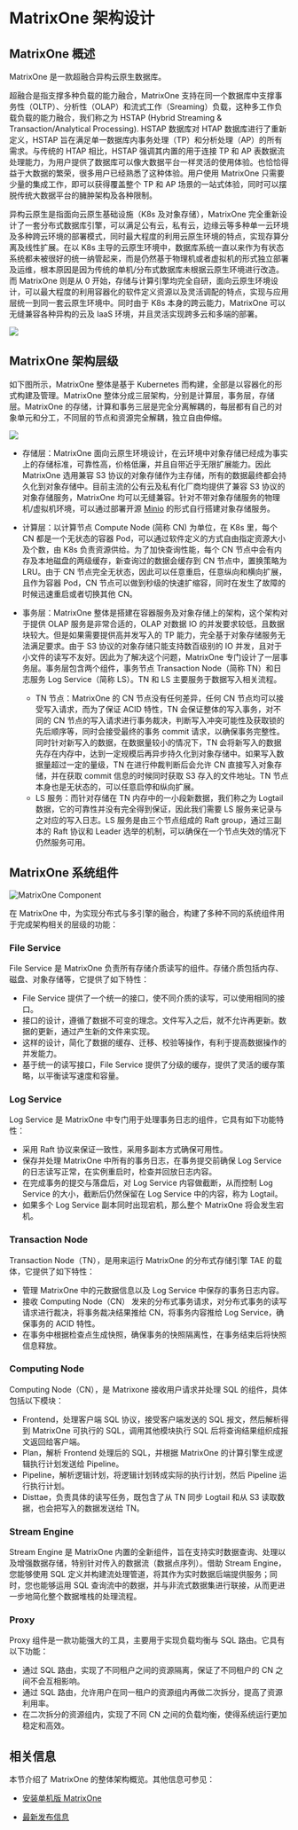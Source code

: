 # **MatrixOne 架构设计**

## **MatrixOne 概述**

MatrixOne 是一款超融合异构云原生数据库。

超融合是指支撑多种负载的能力融合，MatrixOne 支持在同一个数据库中支撑事务性（OLTP）、分析性（OLAP）和流式工作（Sreaming）负载，这种多工作负载负载的能力融合，我们称之为 HSTAP (Hybrid Streaming & Transaction/Analytical Processing). HSTAP 数据库对 HTAP 数据库进行了重新定义，HSTAP 旨在满足单一数据库内事务处理（TP）和分析处理（AP）的所有需求。与传统的 HTAP 相比，HSTAP 强调其内置的用于连接 TP 和 AP 表数据流处理能力，为用户提供了数据库可以像大数据平台一样灵活的使用体验。也恰恰得益于大数据的繁荣，很多用户已经熟悉了这种体验。用户使用 MatrixOne 只需要少量的集成工作，即可以获得覆盖整个 TP 和 AP 场景的一站式体验，同时可以摆脱传统大数据平台的臃肿架构及各种限制。

异构云原生是指面向云原生基础设施（K8s 及对象存储），MatrixOne 完全重新设计了一套分布式数据库引擎，可以满足公有云，私有云，边缘云等多种单一云环境及多种跨云环境的部署模式，同时最大程度的利用云原生环境的特点，实现存算分离及线性扩展。在以 K8s 主导的云原生环境中，数据库系统一直以来作为有状态系统都未被很好的统一纳管起来，而是仍然基于物理机或者虚拟机的形式独立部署及运维，根本原因是因为传统的单机/分布式数据库未根据云原生环境进行改造。而 MatrixOne 则是从 0 开始，存储与计算引擎均完全自研，面向云原生环境设计，可以最大程度的利用容器化的软件定义资源以及灵活调配的特点，实现与应用层统一到同一套云原生环境中。同时由于 K8s 本身的跨云能力，MatrixOne 可以无缝兼容各种异构的云及 IaaS 环境，并且灵活实现跨多云和多端的部署。

![](https://community-shared-data-1308875761.cos.ap-beijing.myqcloud.com/artwork/docs/overview/mo-new-arch.png)

## **MatrixOne 架构层级**

如下图所示，MatrixOne 整体是基于 Kubernetes 而构建，全部是以容器化的形式构建及管理。MatrixOne 整体分成三层架构，分别是计算层，事务层，存储层。MatrixOne 的存储，计算和事务三层是完全分离解耦的，每层都有自己的对象单元和分工，不同层的节点和资源完全解耦，独立自由伸缩。

![](https://community-shared-data-1308875761.cos.ap-beijing.myqcloud.com/artwork/docs/overview/architecture/architecture-1.png)

- 存储层：MatrixOne 面向云原生环境设计，在云环境中对象存储已经成为事实上的存储标准，可靠性高，价格低廉，并且自带近乎无限扩展能力。因此 MatrixOne 选用兼容 S3 协议的对象存储作为主存储，所有的数据最终都会持久化到对象存储中。目前主流的公有云及私有化厂商均提供了兼容 S3 协议的对象存储服务，MatrixOne 均可以无缝兼容。针对不带对象存储服务的物理机/虚拟机环境，可以通过部署开源 [Minio](https://min.io/) 的形式自行搭建对象存储服务。

- 计算层：以计算节点 Compute Node (简称 CN) 为单位，在 K8s 里，每个 CN 都是一个无状态的容器 Pod，可以通过软件定义的方式自由指定资源大小及个数，由 K8s 负责资源供给。为了加快查询性能，每个 CN 节点中会有内存及本地磁盘的两级缓存，新查询过的数据会缓存到 CN 节点中，置换策略为 LRU。由于 CN 节点完全无状态，因此可以任意重启，任意纵向和横向扩展，且作为容器 Pod，CN 节点可以做到秒级的快速扩缩容，同时在发生了故障的时候迅速重启或者切换其他 CN。

- 事务层：MatrixOne 整体是搭建在容器服务及对象存储上的架构，这个架构对于提供 OLAP 服务是非常合适的，OLAP 对数据 IO 的并发要求较低，且数据块较大。但是如果需要提供高并发写入的 TP 能力，完全基于对象存储服务无法满足要求。由于 S3 协议的对象存储只能支持数百级别的 IO 并发，且对于小文件的读写不友好。因此为了解决这个问题，MatrixOne 专门设计了一层事务层。事务层包含两个组件，事务节点 Transaction Node（简称 TN）和日志服务 Log Service（简称 LS）。TN 和 LS 主要服务于数据写入相关流程。
    * TN 节点：MatrixOne 的 CN 节点没有任何差异，任何 CN 节点均可以接受写入请求，而为了保证 ACID 特性，TN 会保证整体的写入事务，对不同的 CN 节点的写入请求进行事务裁决，判断写入冲突可能性及获取锁的先后顺序等，同时会接受最终的事务 commit 请求，以确保事务完整性。同时针对新写入的数据，在数据量较小的情况下，TN 会将新写入的数据先存在内存中，达到一定规模后再异步持久化到对象存储中。如果写入数据量超过一定的量级，TN 在进行仲裁判断后会允许 CN 直接写入对象存储，并在获取 commit 信息的时候同时获取 S3 存入的文件地址。TN 节点本身也是无状态的，可以任意启停和纵向扩展。
    * LS 服务：而针对存储在 TN 内存中的一小段新数据，我们称之为 Logtail 数据，它的可靠性并没有完全得到保证，因此我们需要 LS 服务来记录与之对应的写入日志。LS 服务是由三个节点组成的 Raft group，通过三副本的 Raft 协议和 Leader 选举的机制，可以确保在一个节点失效的情况下仍然服务可用。


## **MatrixOne 系统组件**

![MatrixOne Component](https://community-shared-data-1308875761.cos.ap-beijing.myqcloud.com/artwork/docs/overview/mo-component.png)

在 MatrixOne 中，为实现分布式与多引擎的融合，构建了多种不同的系统组件用于完成架构相关的层级的功能：

### **File Service**

File Service 是 MatrixOne 负责所有存储介质读写的组件。存储介质包括内存、磁盘、对象存储等，它提供了如下特性：

- File Service 提供了一个统一的接口，使不同介质的读写，可以使用相同的接口。
- 接口的设计，遵循了数据不可变的理念。文件写入之后，就不允许再更新。数据的更新，通过产生新的文件来实现。
- 这样的设计，简化了数据的缓存、迁移、校验等操作，有利于提高数据操作的并发能力。
- 基于统一的读写接口，File Service 提供了分级的缓存，提供了灵活的缓存策略，以平衡读写速度和容量。

### **Log Service**

Log Service 是 MatrixOne 中专门用于处理事务日志的组件，它具有如下功能特性：

- 采用 Raft 协议来保证一致性，采用多副本方式确保可用性。
- 保存并处理 MatrixOne 中所有的事务日志，在事务提交前确保 Log Service 的日志读写正常，在实例重启时，检查并回放日志内容。
- 在完成事务的提交与落盘后，对 Log Service 内容做截断，从而控制 Log Service 的大小，截断后仍然保留在 Log Service 中的内容，称为 Logtail。
- 如果多个 Log Service 副本同时出现宕机，那么整个 MatrixOne 将会发生宕机。

### **Transaction Node**

Transaction Node（TN），是用来运行 MatrixOne 的分布式存储引擎 TAE 的载体，它提供了如下特性：

- 管理 MatrixOne 中的元数据信息以及 Log Service 中保存的事务日志内容。
- 接收 Computing Node（CN） 发来的分布式事务请求，对分布式事务的读写请求进行裁决，将事务裁决结果推给 CN，将事务内容推给 Log Service，确保事务的 ACID 特性。
- 在事务中根据检查点生成快照，确保事务的快照隔离性，在事务结束后将快照信息释放。

### **Computing Node**

Computing Node（CN），是 Matrixone 接收用户请求并处理 SQL 的组件，具体包括以下模块：

- Frontend，处理客户端 SQL 协议，接受客户端发送的 SQL 报文，然后解析得到 MatrixOne 可执行的 SQL，调用其他模块执行 SQL 后将查询结果组织成报文返回给客户端。
- Plan，解析 Frontend 处理后的 SQL，并根据 MatrixOne 的计算引擎生成逻辑执行计划发送给 Pipeline。
- Pipeline，解析逻辑计划，将逻辑计划转成实际的执行计划，然后 Pipeline 运行执行计划。
- Disttae，负责具体的读写任务，既包含了从 TN 同步 Logtail 和从 S3 读取数据，也会把写入的数据发送给 TN。

### **Stream Engine**

Stream Engine 是 MatrixOne 内置的全新组件，旨在支持实时数据查询、处理以及增强数据存储，特别针对传入的数据流（数据点序列）。借助 Stream Engine，您能够使用 SQL 定义并构建流处理管道，将其作为实时数据后端提供服务；同时，您也能够运用 SQL 查询流中的数据，并与非流式数据集进行联接，从而更进一步地简化整个数据堆栈的处理流程。

### **Proxy**

Proxy 组件是一款功能强大的工具，主要用于实现负载均衡与 SQL 路由。它具有以下功能：

- 通过 SQL 路由，实现了不同租户之间的资源隔离，保证了不同租户的 CN 之间不会互相影响。
- 通过 SQL 路由，允许用户在同一租户的资源组内再做二次拆分，提高了资源利用率。
- 在二次拆分的资源组内，实现了不同 CN 之间的负载均衡，使得系统运行更加稳定和高效。

## **相关信息**

本节介绍了 MatrixOne 的整体架构概览。其他信息可参见：

* [安装单机版 MatrixOne](../../Get-Started/install-standalone-matrixone.md)

* [最新发布信息](../whats-new.md)
